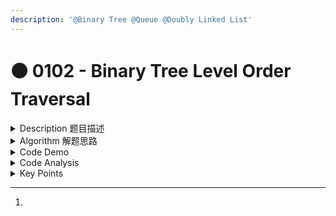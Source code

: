 ```yaml
---
description: '@Binary Tree @Queue @Doubly Linked List'
---
```


# 🟠 0102 - Binary Tree Level Order Traversal

<details>

<summary>Description 题目描述 </summary>

Given a binary tree, return the level order traversal of its nodes' values. (ie, from left to right, level by level).

For example: Given binary tree \[3,9,20,null,null,15,7],

```c
    3
   / \
  9  20
    /  \
   15   7
```

return its level order traversal as:

```c
[
  [3],
  [9,20],
  [15,7]
]
```

</details>

<details>

<summary>Algorithm 解题思路 </summary>

### 题目大意

按层序从上到下遍历一颗树。

### 解题思路

用一个队列queue即可实现。

</details>

<details>

<summary>Code Demo </summary>

**algo总结**

* Create an empty queue and <mark style="color:yellow;">**enqueue the root node.**</mark>
* <mark style="color:yellow;">**WHILE the queue is not empty**</mark>, do the following:
  * Determine the <mark style="color:yellow;">**current level size**</mark> (i.e., number of nodes in the queue).
  * FOR each node in the current level&#x20;
    * Dequeue the node from the queue.
    * Add the value of the node to the current level's list of values (SublevelList).
    * If the node has a left child, enqueue the left child.
    * If the node has a right child, enqueue the right child.
  * Add the current level's list of values to the list of all levels.

<mark style="color:yellow;">**注意的点**</mark>**：**

* While loop + For loop
* 如果root是null, return的是empty list NOT NULL
  * \=>最开始要initiate <mark style="color:orange;">**result NESTED list**</mark>** => new LinkedList<>()**
  * <mark style="color:orange;">**这道题用 linked list 或者是 array list作为result list的类型无差别**</mark>
* 不同的type of queue和result nested list
  * <mark style="color:purple;">**queue**</mark>的element type: <mark style="color:purple;">**TreeNode**</mark>
  * <mark style="color:purple;">**result**</mark> nested list: Integer => retrieve the <mark style="color:purple;">**val of the TreeNode**</mark>
* <mark style="color:orange;">**注意queue的initiation: 必须用linked list 并且是doubly linked list**</mark>&#x20;
  * **=> 因为要**有<mark style="color:purple;">**currNode.left**</mark> &**&** <mark style="color:purple;">**currNode.right**</mark>&#x20;
* 注意这里用的<mark style="color:purple;">**linked list的JDK initiation**</mark>: List\<Integer>[^1] linkedList = new LinkedList<>();
* 注意queue的一些methods:&#x20;
  * enqueue: queue.<mark style="color:purple;">**add()**</mark>
  * dequeue: queue<mark style="color:purple;">**.poll()**</mark>
  * 由于queue是linked list -> <mark style="color:red;">list => 没有length这个方法</mark>
    * 检查queue是否是empty时用queue.isEmpty()
    * get queue的元素个数：<mark style="color:yellow;">用queue.size()</mark>

<pre class="language-java"><code class="lang-java">class Solution {
    public List&#x3C;List&#x3C;<a data-footnote-ref href="#user-content-fn-2">Integer</a>>> levelOrder(TreeNode root) {
        List&#x3C;List&#x3C;Integer>> resultList = new <a data-footnote-ref href="#user-content-fn-3">LinkedList&#x3C;>();</a>
        if (root == null) {
            return <a data-footnote-ref href="#user-content-fn-4">resultList</a>;
        }
        // Step 1: Create an empty queue and enqueue the root node.
        Queue&#x3C;<a data-footnote-ref href="#user-content-fn-5">TreeNode</a>> queue = new <a data-footnote-ref href="#user-content-fn-6">LinkedList&#x3C;>();</a> //卡：queue的initiatiion
        queue.add(root);
        
        // Step 2: WHILE the queue is not empty
        while (!<a data-footnote-ref href="#user-content-fn-7">queue.isEmpty()</a>) { // 卡：queue是否empty用isEmpty()
            // 2.1 Determine the current level size (i.e., number of nodes in the queue)
            int levelSize = queue.size(); // 卡：queue的element个数用size()
            // 2.2 create a sub level empty list to store the dequeued node
            // iterate through each node of that level 
            // dequeue each node from the queue while return the dequeued node, 
            // and add the dequeued node to a sublist
            // If the node has a left child, enqueue the left child.
            // If the node has a right child, enqueue the right child.
            List&#x3C;Integer> subLevelList = new LinkedList&#x3C;>();
            for (int i=0; i&#x3C;levelSize; i++) {
                TreeNode currNode = <a data-footnote-ref href="#user-content-fn-8">queue.poll();</a>
                subLevelList.add(currNode.<a data-footnote-ref href="#user-content-fn-9">val</a>); //卡：sublist的element type是integer,要get its value not the node
                if (currNode.left != null) {
                    queue.add(<a data-footnote-ref href="#user-content-fn-10">currNode.left</a>);
                }
                if (currNode.right != null) {
                    queue.add(<a data-footnote-ref href="#user-content-fn-11">currNode.right</a>);
                }
            }
            resultList.add(subLevelList); //每个level要在for loop结束后add到resultList中
        }
        return resultList;
    }
}
</code></pre>

</details>

<details>

<summary>Code Analysis</summary>

Time Complexity:

* The outer while loop will execute in O(N) time where N is the total number of nodes in the tree because each node is dequeued exactly once.
* The inner for loop will execute in O(1) time for each node because it just adds the node's value to a list and adds its children to the queue.
* Therefore, the overall time complexity is O(N), where N is the total number of nodes in the tree.

Space Complexity:

* The worst-case space complexity is O(N). This can occur when the tree is a perfect binary tree and the last level has N/2 nodes. In this case, the queue will store N/2 nodes at most, and thus the space complexity is O(N).

</details>

<details>

<summary>Key Points</summary>

1. algorithm的理解
2. 写code时候很多小点

</details>

[^1]: 

[^2]: <mark style="color:purple;">**result**</mark> nested list: Integer => retrieve the <mark style="color:purple;">**val of the TreeNode**</mark>

[^3]: <mark style="color:orange;">**这道题用 linked list 或者是 array list作为result list的类型无差别**</mark>

[^4]: 如果root是null, return的是empty list NOT NULL

[^5]: <mark style="color:purple;">**queue**</mark>的element type: <mark style="color:purple;">**TreeNode**</mark>&#x20;

[^6]: <mark style="color:orange;">**注意queue的initiation: 必须用linked list 并且是doubly linked list**</mark>&#x20;

[^7]: queue是linkedlist(LIST)检查queue是否是empty时用queue.isEmpty()

[^8]: dequeue: queue<mark style="color:purple;">**.poll()**</mark>

[^9]: <mark style="color:purple;">**result**</mark> nested list: Integer => retrieve the <mark style="color:purple;">**val of the TreeNode**</mark>

[^10]: <mark style="color:orange;">**doubly linked list**</mark>&#x20;

[^11]: <mark style="color:orange;">**doubly linked list**</mark>&#x20;
